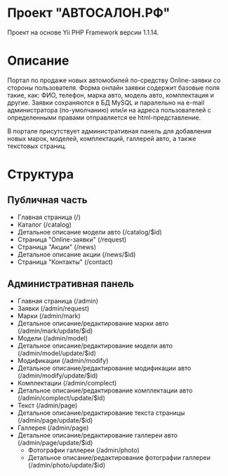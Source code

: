 Проект "АВТОСАЛОН.РФ"
=========

Проект на основе Yii PHP Framework версии 1.1.14.

Описание
========

Портал по продаже новых автомобилей по-средству Online-заявки со стороны пользователя.
Форма онлайн заявки содержит базовые поля такие, как: ФИО, телефон, марка авто, модель авто, комплектация и другие.
Заявки сохраняются в БД MySQL и паралельно на e-mail администратора (по-умолчанию) или/и на адреса пользователей с определенными правами отправляется ее html-представление.

В портале присутствует административная панель для добавления новых марок, моделей, комплектаций, галлерей авто, а также текстовых страниц.

Структура
=========

Публичная часть
---------------

* Главная страница (/)
* Каталог (/catalog)
* Детальное описание модели авто (/catalog/$id)
* Страница "Online-заявки" (/request)
* Страница "Акции" (/news)
* Детальное описание акции (/news/$id)
* Страница "Контакты" (/contact)

Административная панель
-----------------------

* Главная страница (/admin)
* Заявки (/admin/request)
* Марки (/admin/mark)
* Детальное описание/редактирование марки авто (/admin/mark/update/$id)
* Модели (/admin/model)
* Детальное описание/редактирование модели авто (/admin/model/update/$id)
* Модификации (/admin/modify)
* Детальное описание/редактирование модификации авто (/admin/modify/update/$id)
* Комплектации (/admin/complect)
* Детальное описание/редактирование комплектации авто (/admin/complect/update/$id)
* Текст (/admin/page)
* Детальное описание/редактирование текста страницы (/admin/page/update/$id)
* Галлерея (/admin/page)
* Детальное описание/редактирование галлереи авто (/admin/page/update/$id)
	* Фотографии галлереи (/admin/photo)
	* Детальное описание/редактирование фотографии галлереи (/admin/photo/update/$id)
